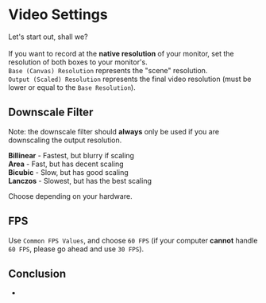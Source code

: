 # Video Settings
Let's start out, shall we?</br></br>
If you want to record at the **native resolution** of your monitor, set the resolution of both boxes to your monitor's.</br>
`Base (Canvas) Resolution` represents the "scene" resolution.</br>
`Output (Scaled) Resolution` represents the final video resolution (must be lower or equal to the `Base Resolution`).

## Downscale Filter
Note: the downscale filter should **always** only be used if you are downscaling the output resolution.

**Billinear** - Fastest, but blurry if scaling</br>
**Area** - Fast, but has decent scaling</br>
**Bicubic** - Slow, but has good scaling</br>
**Lanczos** - Slowest, but has the best scaling</br>

Choose depending on your hardware.</br>

## FPS
Use `Common FPS Values`, and choose `60 FPS` (if your computer **cannot** handle `60 FPS`, please go ahead and use `30 FPS`).

## Conclusion
-
